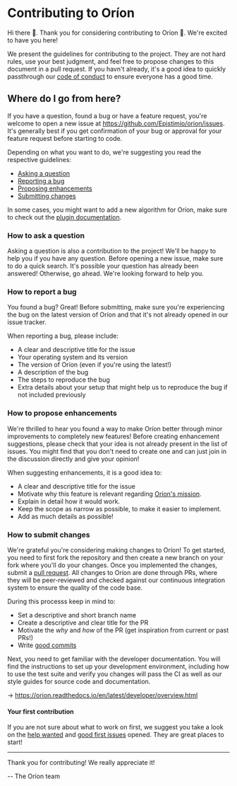 # Contributing to Oríon
Hi there 👋. Thank you for considering contributing to Oríon 🎉. We're excited to have you here!

We present the guidelines for contributing to the project. They are not hard rules, use your best judgment, and feel free to propose changes to this document in a pull request. If you havn't already, it's a good idea to quickly passthrough our [code of conduct](https://github.com/Epistimio/orion/blob/master/CODE_OF_CONDUCT.md) to ensure everyone has a good time.

## Where do I go from here?
If you have a question, found a bug or have a feature request, you're welcome to open a new issue at https://github.com/Epistimio/orion/issues. It's generally best if you get confirmation of your bug or approval for your feature request before starting to code.

Depending on what you want to do, we're suggesting you read the respective guidelines:
- [Asking a question](###how-to-ask-a-question)
- [Reporting a bug](###how-to-report-a-bug)
- [Proposing enhancements](###how-to-propose-enhancements)
- [Submitting changes](###how-to-submit-changes)

In some cases, you might want to add a new algorithm for Oríon, make sure to check out the [plugin documentation](https://orion.readthedocs.io/en/latest/plugins/base.html).

### How to ask a question
Asking a question is also a contribution to the project! We'll be happy to help you if you have any question. Before opening a new issue, make sure to do a quick search. It's possible your question has already been answered! Otherwise, go ahead. We're looking forward to help you.

### How to report a bug
You found a bug? Great! Before submitting, make sure you're experiencing the bug on the latest version of Oríon and that it's not already opened in our issue tracker.

When reporting a bug, please include: 
- A clear and descriptive title for the issue
- Your operating system and its version
- The version of Oríon (even if you're using the latest!)
- A description of the bug
- The steps to reproduce the bug
- Extra details about your setup that might help us to reproduce the bug if not included previously

### How to propose enhancements
We're thrilled to hear you found a way to make Oríon better through minor improvements to completely new features! 
Before creating enhancement suggestions, please check that your idea is not already present in the list of issues. You might find that you don't need to create one and can just join in the discussion directly and give your opinion!

When suggesting enhancements, it is a good idea to:
- A clear and descriptive title for the issue
- Motivate why this feature is relevant regarding [Oríon's mission](https://github.com/Epistimio/orion).
- Explain in detail how it would work.
- Keep the scope as narrow as possible, to make it easier to implement.
- Add as much details as possible!

### How to submit changes
We're grateful you're considering making changes to Oríon! To get started, you need to first fork the repository and then create a new branch on your fork where you'll do your changes. Once you implemented the changes, submit a [pull request](https://help.github.com/en/github/collaborating-with-issues-and-pull-requests/about-pull-requests>). All changes to Oríon are done through PRs, where they will be peer-reviewed and checked against our continuous integration system to ensure the quality of the code base.

During this processs keep in mind to:
- Set a descriptive and short branch name
- Create a descriptive and clear title for the PR
- Motivate the *why* and *how* of the PR (get inspiration from current or past PRs!)
- Write [good commits](https://chris.beams.io/posts/git-commit/)

Next, you need to get familiar with the developer documentation. You will find the instructions to set up your development environment, including how to use the test suite and verify you changes will pass the CI as well as our style guides for source code and documentation.

-> https://orion.readthedocs.io/en/latest/developer/overview.html

#### Your first contribution
If you are not sure about what to work on first, we suggest you take a look on the [help wanted](https://github.com/Epistimio/orion/labels/help%20wanted) and [good first issues](https://github.com/Epistimio/orion/labels/good%20first%20issue) opened. They are great places to start!

---
Thank you for contributing! We really appreciate it!

-- The Oríon team
